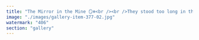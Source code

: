 ```yaml
---
title: "The Mirror in the Mine 🪞❄️<br /><br />They stood too long in the glow of machines that no longer listened.<br /><br />They spoke of freedom while outsourcing meaning. They broadcast conviction but never heard the echo.<br /><br />Now the rigs hum without purpose. Cold. Unfeeling. Unquestioned.<br /><br />And still— if you’re reading this… there’s time.<br /><br />To unplug. To rethink. To reflect.<br /><br />Before the mirror cracks for good.<br /><br /><br />#Bitcoin <br />#CryptoSatire <br />#SystemicRecalibration <br />#FalseFaith <br />#LastSignal"
image: "./images/gallery-item-377-02.jpg"
watermark: "406"
section: "gallery"
---
```

